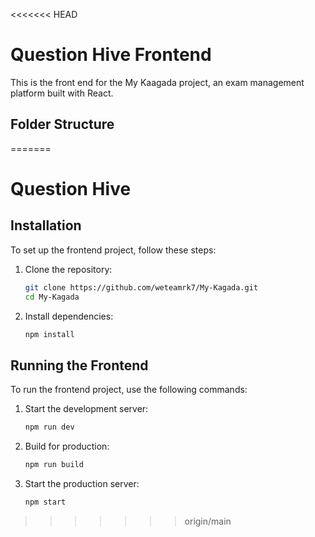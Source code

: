 <<<<<<< HEAD
# Question Hive Frontend

This is the front end for the My Kaagada project, an exam management platform built with React.

## Folder Structure
=======
# Question Hive

## Installation

To set up the frontend project, follow these steps:

1. Clone the repository:
   ```bash
   git clone https://github.com/weteamrk7/My-Kagada.git
   cd My-Kagada
   ```

2. Install dependencies:
   ```bash
   npm install
   ```

## Running the Frontend

To run the frontend project, use the following commands:

1. Start the development server:
   ```bash
   npm run dev
   ```

2. Build for production:
   ```bash
   npm run build
   ```

3. Start the production server:
   ```bash
   npm start
   ```
>>>>>>> origin/main
